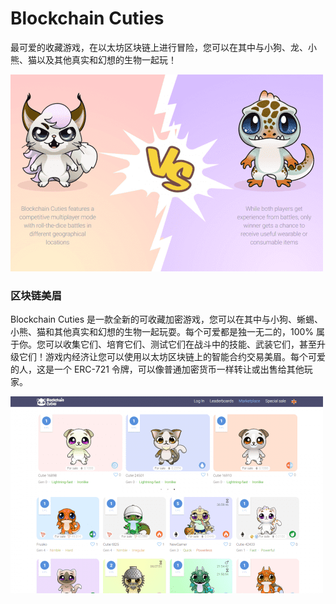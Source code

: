 # Blockchain Cuties

<p>最可爱的收藏游戏，在以太坊区块链上进行冒险，您可以在其中与小狗、龙、小熊、猫以及其他真实和幻想的生物一起玩！</p>

![dsada](dsada.png)

### 区块链美眉

Blockchain Cuties 是一款全新的可收藏加密游戏，您可以在其中与小狗、蜥蜴、小熊、猫和其他真实和幻想的生物一起玩耍。每个可爱都是独一无二的，100% 属于你。您可以收集它们、培育它们、测试它们在战斗中的技能、武装它们，甚至升级它们！游戏内经济让您可以使用以太坊区块链上的智能合约交易美眉。每个可爱的人，这是一个 ERC-721 令牌，可以像普通加密货币一样转让或出售给其他玩家。

![dsian](dsian.png)
